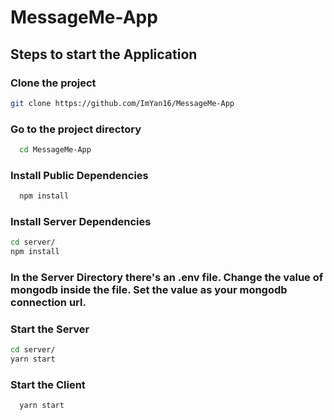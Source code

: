# MessageMe-App
## Steps to start the Application
### Clone the project
```bash
git clone https://github.com/ImYan16/MessageMe-App
```
### Go to the project directory
```bash
  cd MessageMe-App
```
### Install Public Dependencies 
```bash
  npm install
```
### Install Server Dependencies
```bash
cd server/
npm install
```
### In the Server Directory there's an .env file. Change the value of mongodb inside the file. Set the value as your mongodb connection url.
### Start the Server
```bash
cd server/
yarn start
```
### Start the Client
```bash
  yarn start
```
